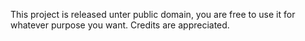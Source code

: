 This project is released unter public domain, you are free to use it for whatever purpose you want.
Credits are appreciated.